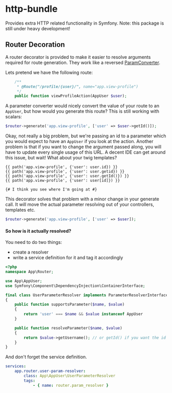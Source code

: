 http-bundle
===========
Provides extra HTTP related functionality in Symfony. Note: this package is still under heavy development!

Router Decoration
-----------------
A router decorator is provided to make it easier to resolve arguments required for route generation. They
work like a reversed [ParamConverter](http://symfony.com/doc/current/bundles/SensioFrameworkExtraBundle/annotations/converters.html).

Lets pretend we have the following route:
```php
    /**
     * @Route("/profile/{user}/", name="app.view-profile")
     */
    public function viewProfileAction(AppUser $user);
```

A parameter converter would nicely convert the value of your route to an `AppUser`, but how 
would you generate this route? This is still working with scalars:

```php
$router->generate('app.view-profile', ['user' => $user->getId()]);
```
Okay, not really a big problem, but we're passing an id to a parameter which you would expect
to have an `AppUser` if you look at the action. Another problem is that if you want to change
the argument passed along, you will have to update every single usage of this URL. A decent
IDE can get around this issue, but wait! What about your twig templates?

```twig
{{ path('app.view-profile', {'user': user.id}) }}
{{ path('app.view-profile', {'user': user.getid}) }}
{{ path('app.view-profile', {'user': user.getId()}) }}
{{ path('app.view-profile', {'user': user[id]}) }}

{# I think you see where I'm going at #}
```
This decorator solves that problem with a minor change in your generate call. It will move
the actual parameter resolving out of your controllers, templates etc.

```php
$router->generate('app.view-profile', ['user' => $user]);
```

#### So how is it actually resolved?
You need to do two things:
 - create a resolver
 - write a service definition for it and tag it accordingly

```php
<?php
namespace App\Router;

use App\AppUser;
use Symfony\Component\DependencyInjection\ContainerInterface;

final class UserParameterResolver implements ParameterResolverInterface
{
    public function supportsParameter($name, $value)
    {
        return 'user' === $name && $value instanceof AppUser
    }

    public function resolveParameter($name, $value)
    {
        return $value->getUsername(); // or getId() if you want the id instead
    }
}

```

And don't forget the service definition.
```yml
services:
    app.router.user-param-resolver:
        class: App\AppUser\UserParameterResolver
        tags:
            - { name: router.param_resolver }
```

